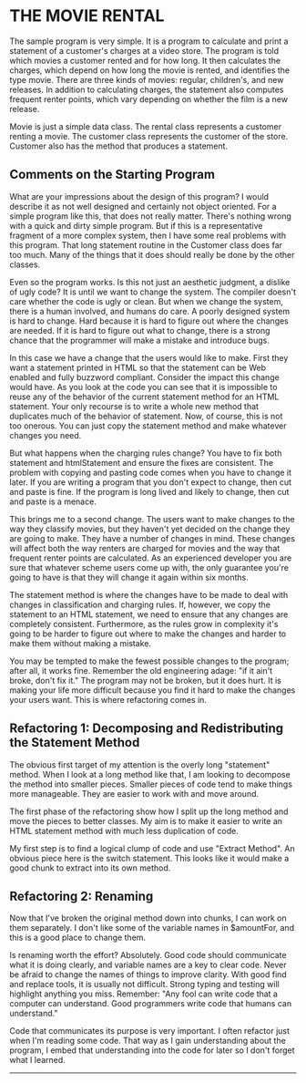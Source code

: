 THE MOVIE RENTAL
================

The sample program is very simple. It is a program to calculate and print a statement of a customer's charges at a video store.
The program is told which movies a customer rented and for how long. It then calculates the charges, which depend on how long
the movie is rented, and identifies the type movie. There are three kinds of movies: regular, children's, and new releases.
In addition to calculating charges, the statement also computes frequent renter points, which vary depending on whether the film is a new release.

Movie is just a simple data class. The rental class represents a customer renting a movie. The customer class represents the customer of the store.
Customer also has the method that produces a statement.


Comments on the Starting Program
--------------------------------
What are your impressions about the design of this program? I would describe it as not well designed and certainly not object oriented.
For a simple program like this, that does not really matter. There's nothing wrong with a quick and dirty simple program. But if this is
a representative fragment of a more complex system, then I have some real problems with this program. That long statement routine in
the Customer class does far too much. Many of the things that it does should really be done by the other classes.

Even so the program works. Is this not just an aesthetic judgment, a dislike of ugly code? It is until we want to change the system.
The compiler doesn't care whether the code is ugly or clean. But when we change the system, there is a human involved, and humans do care.
A poorly designed system is hard to change. Hard because it is hard to figure out where the changes are needed. If it is hard to figure out
what to change, there is a strong chance that the programmer will make a mistake and introduce bugs.

In this case we have a change that the users would like to make. First they want a statement printed in HTML so that the statement can be
Web enabled and fully buzzword compliant. Consider the impact this change would have. As you look at the code you can see that it is impossible to
reuse any of the behavior of the current statement method for an HTML statement. Your only recourse is to write a whole new method that duplicates
much of the behavior of statement. Now, of course, this is not too onerous. You can just copy the statement method and make whatever changes you need.

But what happens when the charging rules change? You have to fix both statement and htmlStatement and ensure the fixes are consistent. The problem with
copying and pasting code comes when you have to change it later. If you are writing a program that you don't expect to change, then cut and paste is fine.
If the program is long lived and likely to change, then cut and paste is a menace.

This brings me to a second change. The users want to make changes to the way they classify movies, but they haven't yet decided on the change they are
going to make. They have a number of changes in mind. These changes will affect both the way renters are charged for movies and the way that frequent renter
points are calculated. As an experienced developer you are sure that whatever scheme users come up with, the only guarantee you're going to have is that they
will change it again within six months.

The statement method is where the changes have to be made to deal with changes in classification and charging rules. If, however, we copy the statement to
an HTML statement, we need to ensure that any changes are completely consistent. Furthermore, as the rules grow in complexity it's going to be harder to
figure out where to make the changes and harder to make them without making a mistake.

You may be tempted to make the fewest possible changes to the program; after all, it works fine. Remember the old engineering adage: "if it ain't broke, don't fix it."
The program may not be broken, but it does hurt. It is making your life more difficult because you find it hard to make the changes your users want.
This is where refactoring comes in.



Refactoring 1: Decomposing and Redistributing the Statement Method
------------------------------------------------------------------
The obvious first target of my attention is the overly long "statement" method. When I look at a long method like that, I am looking to decompose the method
into smaller pieces. Smaller pieces of code tend to make things more manageable. They are easier to work with and move around.

The first phase of the refactoring show how I split up the long method and move the pieces to better classes. My aim is to make it easier to write an HTML
statement method with much less duplication of code.

My first step is to find a logical clump of code and use "Extract Method". An obvious piece here is the switch statement. This looks like it would make
a good chunk to extract into its own method.



Refactoring 2: Renaming
-----------------------
Now that I've broken the original method down into chunks, I can work on them separately. I don't like some of the variable names in $amountFor,
and this is a good place to change them.

Is renaming worth the effort? Absolutely. Good code should communicate what it is doing clearly, and variable names are a key to clear code. Never be
afraid to change the names of things to improve clarity. With good find and replace tools, it is usually not difficult. Strong typing and testing will
highlight anything you miss. Remember: "Any fool can write code that a computer can understand. Good programmers write code that humans can understand."

Code that communicates its purpose is very important. I often refactor just when I'm reading some code. That way as I gain understanding about the program,
I embed that understanding into the code for later so I don't forget what I learned.

*****
